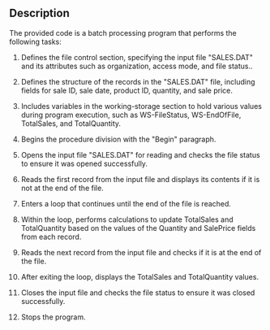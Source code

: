 ## Description

The provided code is a batch processing program that performs the following tasks:

1. Defines the file control section, specifying the input file "SALES.DAT" and its attributes such as organization, access mode, and file status..

2. Defines the structure of the records in the "SALES.DAT" file, including fields for sale ID, sale date, product ID, quantity, and sale price.

3. Includes variables in the working-storage section to hold various values during program execution, such as WS-FileStatus, WS-EndOfFile, TotalSales, and TotalQuantity.

4. Begins the procedure division with the "Begin" paragraph.

5. Opens the input file "SALES.DAT" for reading and checks the file status to ensure it was opened successfully.

6. Reads the first record from the input file and displays its contents if it is not at the end of the file.

7. Enters a loop that continues until the end of the file is reached.

8. Within the loop, performs calculations to update TotalSales and TotalQuantity based on the values of the Quantity and SalePrice fields from each record.

9. Reads the next record from the input file and checks if it is at the end of the file.

10. After exiting the loop, displays the TotalSales and TotalQuantity values.

11. Closes the input file and checks the file status to ensure it was closed successfully.

12. Stops the program.